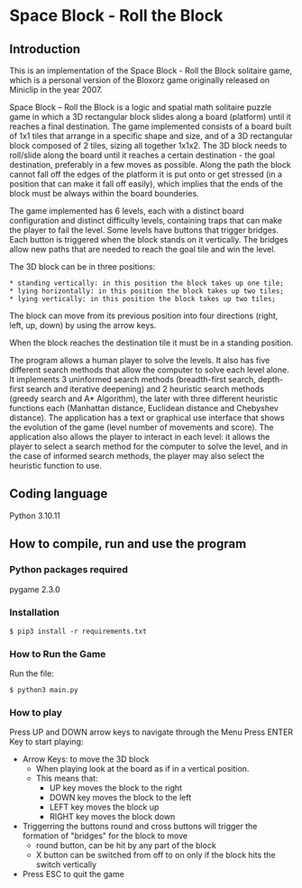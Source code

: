 # Space Block - Roll the Block 

## Introduction

This is an implementation of the Space Block - Roll the Block solitaire game, which is a personal version of the Bloxorz game originally released on Miniclip in the year 2007.

Space Block – Roll the Block is a logic and spatial math solitaire puzzle game in which a 3D rectangular block slides along a board (platform) until it reaches a final destination.
The game implemented consists of a board built of 1x1 tiles that arrange in a specific shape and size, and of a 3D rectangular block composed of 2 tiles, sizing all together 1x1x2. 
The 3D block needs to roll/slide along the board until it reaches a certain destination - the goal destination, preferably in a few moves as possible. Along the path the block cannot fall off the edges of the platform it is put onto or get stressed (in a position that can make it fall off easily), which implies that the ends of the block must be always within the board bounderies. 

The game implemented has 6 levels, each with a distinct board configuration and distinct difficulty levels, containing traps that can make the player to fail the level. Some levels have buttons that trigger bridges. Each button is triggered when the block stands on it vertically. The bridges allow new paths that are needed to reach the goal tile and win the level.

The 3D block can be in three positions: 

	* standing vertically: in this position the block takes up one tile;
	* lying horizontally: in this position the block takes up two tiles;
	* lying vertically: in this position the block takes up two tiles;

The block can move from its previous position into four directions (right, left, up, down) by using the arrow keys.

When the block reaches the destination tile it must be in a standing position. 

The program allows a human player to solve the levels. It also has five different search methods that allow the computer to solve each level alone. It implements 3 uninformed search methods (breadth-first search, depth-first search and iterative deepening) and 2 heuristic search methods (greedy search and A* Algorithm), the later with three different heuristic functions each (Manhattan distance, Euclidean distance and Chebyshev distance). The application has a text or graphical use interface that shows the evolution of the game (level number of movements and score). The application also allows the player to interact in each level: it allows the player to select a search method for the computer to solve the level, and in the case of informed search methods, the player may also select the heuristic function to use.


## Coding language

Python 3.10.11


## How to compile, run and use the program

### Python packages required

pygame 2.3.0 


### Installation

```
$ pip3 install -r requirements.txt
```

### How to Run the Game

Run the file:
```
$ python3 main.py
```

### How to play

Press UP and DOWN arrow keys to navigate through the Menu
Press ENTER Key to start playing:
* Arrow Keys: to move the 3D block
	* When playing look at the board as if in a vertical position.
	* This means that:
		* UP key moves the block to the right
		* DOWN key moves the block to the left
		* LEFT key moves the block up
		* RIGHT key moves the block down
* Triggerring the buttons round and cross buttons will trigger the formation of "bridges" for the block to move
	* round button, can be hit by any part of the block
	* X button can be switched from off to on only if the block hits the switch vertically	
* Press ESC to quit the game


